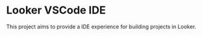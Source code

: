 # Looker VSCode IDE

This project aims to provide a IDE experience for building projects in Looker.


